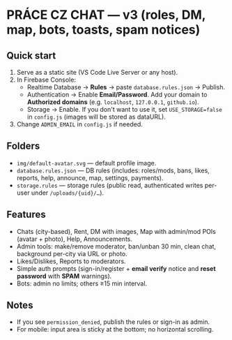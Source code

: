 # PRÁCE CZ CHAT — v3 (roles, DM, map, bots, toasts, spam notices)

## Quick start
1. Serve as a static site (VS Code Live Server or any host).
2. In Firebase Console:
   - Realtime Database → **Rules** → paste `database.rules.json` → Publish.
   - Authentication → Enable **Email/Password**. Add your domain to **Authorized domains** (e.g. `localhost`, `127.0.0.1`, `github.io`).
   - Storage → Enable. If you don't want to use it, set `USE_STORAGE=false` in `config.js` (images will be stored as dataURL).
3. Change `ADMIN_EMAIL` in `config.js` if needed.

## Folders
- `img/default-avatar.svg` — default profile image.
- `database.rules.json` — DB rules (includes: roles/mods, bans, likes, reports, help, announce, map, settings, payments).
- `storage.rules` — storage rules (public read, authenticated writes per-user under `/uploads/{uid}/…`).

## Features
- Chats (city-based), Rent, DM with images, Map with admin/mod POIs (avatar + photo), Help, Announcements.
- Admin tools: make/remove moderator, ban/unban 30 min, clean chat, background per-city via URL or photo.
- Likes/Dislikes, Reports to moderators.
- Simple auth prompts (sign-in/register + **email verify** notice and **reset password** with **SPAM** warnings).
- Bots: admin no limits; others ≥15 min interval.

## Notes
- If you see `permission_denied`, publish the rules or sign-in as admin.
- For mobile: input area is sticky at the bottom; no horizontal scrolling.